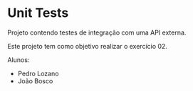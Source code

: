 # Unit Tests
Projeto contendo testes de integração com uma API externa.

Este projeto tem como objetivo realizar o exercício 02.

Alunos:
- Pedro Lozano
- João Bosco
